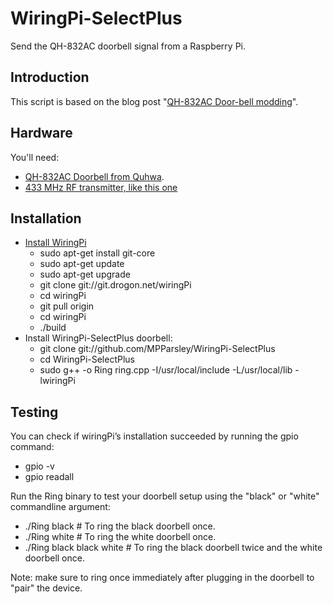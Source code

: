 # WiringPi-SelectPlus
Send the QH-832AC doorbell signal from a Raspberry Pi.

## Introduction
This script is based on the blog post "[QH-832AC Door-bell modding](https://arduinodiy.wordpress.com/2015/03/02/qh-832ac-door-bell-moddinghttps://arduinodiy.wordpress.com/2015/03/02/qh-832ac-door-bell-modding)".

## Hardware
You'll need:
- [QH-832AC Doorbell from Quhwa](http://www.quhwa.com/Auto-learning-Code-Chimes-QH-832AC-g-72.html).
- [433 MHz RF transmitter, like this one](https://iprototype.nl/products/components/communications/rf-transmitter-434mhz)

## Installation
- [Install WiringPi](http://wiringpi.com/download-and-install/)
  - sudo apt-get install git-core
  - sudo apt-get update
  - sudo apt-get upgrade
  - git clone git://git.drogon.net/wiringPi
  - cd wiringPi
  - git pull origin
  - cd wiringPi
  - ./build
- Install WiringPi-SelectPlus doorbell:
  - git clone git://github.com/MPParsley/WiringPi-SelectPlus
  - cd WiringPi-SelectPlus
  - sudo g++ -o Ring ring.cpp -I/usr/local/include -L/usr/local/lib -lwiringPi

## Testing
You can check if wiringPi’s installation succeeded by running the gpio command:
- gpio -v
- gpio readall

Run the Ring binary to test your doorbell setup using the "black" or "white" commandline argument:
- ./Ring black # To ring the black doorbell once.
- ./Ring white # To ring the white doorbell once.
- ./Ring black black white # To ring the black doorbell twice and the white doorbell once.

Note: make sure to ring once immediately after plugging in the doorbell to "pair" the device.
